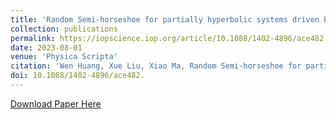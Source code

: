 ```yaml
---
title: 'Random Semi-horseshoe for partially hyperbolic systems driven by an external force'
collection: publications
permalink: https://iopscience.iop.org/article/10.1088/1402-4896/ace482
date: 2023-08-01
venue: 'Physica Scripta'
citation: 'Wen Huang, Xue Liu, Xiao Ma, Random Semi-horseshoe for partially hyperbolic systems driven by an external force, Physica Scripta, 98(2023), no.8: 085221. DOI:10.1088/1402-4896/ace482.'
doi: 10.1088/1402-4896/ace482.
---
```

[Download Paper Here](https://github.com/Nocoutu/xueliu23.github.io/blob/bbd9f5f1c3c55a1c1ca4e4d56b1948fd661d2753/files/Huang_2023_Phys._Scr._98_085221.pdf)